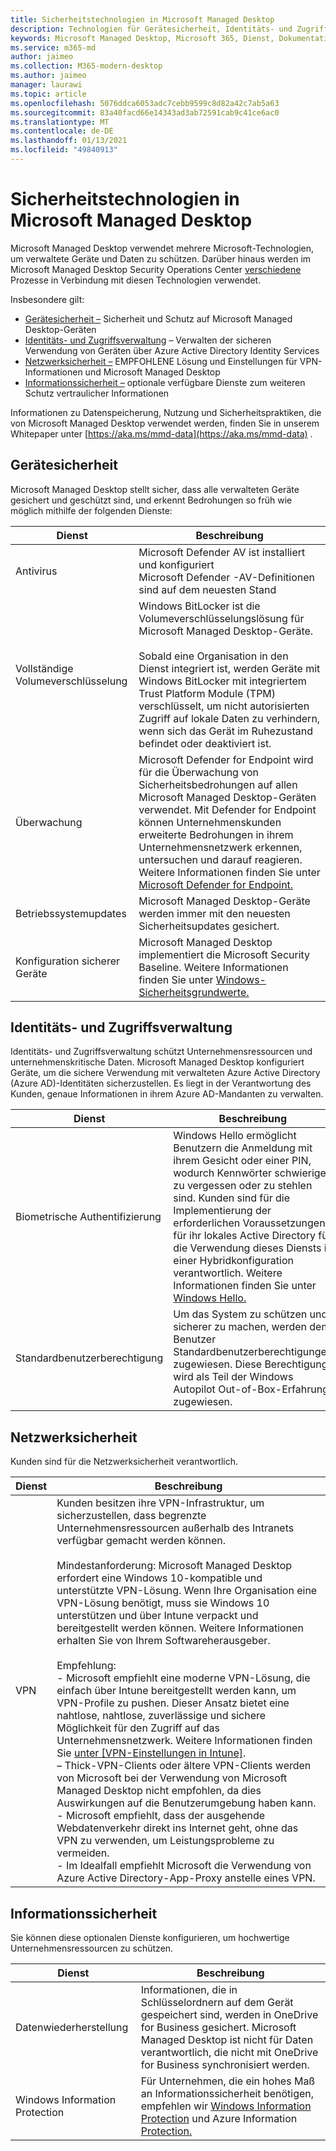 ```yaml
---
title: Sicherheitstechnologien in Microsoft Managed Desktop
description: Technologien für Gerätesicherheit, Identitäts- und Zugriffsverwaltung, Netzwerksicherheit und Informationssicherheit
keywords: Microsoft Managed Desktop, Microsoft 365, Dienst, Dokumentation
ms.service: m365-md
author: jaimeo
ms.collection: M365-modern-desktop
ms.author: jaimeo
manager: laurawi
ms.topic: article
ms.openlocfilehash: 5076ddca6053adc7cebb9599c8d82a42c7ab5a63
ms.sourcegitcommit: 83a40facd66e14343ad3ab72591cab9c41ce6ac0
ms.translationtype: MT
ms.contentlocale: de-DE
ms.lasthandoff: 01/13/2021
ms.locfileid: "49840913"
---
```

# <a name="security-technologies-in-microsoft-managed-desktop"></a>Sicherheitstechnologien in Microsoft Managed Desktop

<!--Security, also Onboarding doc: data handling/store, privileged account access -->

Microsoft Managed Desktop verwendet mehrere Microsoft-Technologien, um verwaltete Geräte und Daten zu schützen. Darüber hinaus werden im Microsoft Managed Desktop Security Operations Center [verschiedene](security-operations.md) Prozesse in Verbindung mit diesen Technologien verwendet.

Insbesondere gilt: 

- [Gerätesicherheit –](#device-security) Sicherheit und Schutz auf Microsoft Managed Desktop-Geräten
- [Identitäts- und Zugriffsverwaltung](#identity-and-access-management) – Verwalten der sicheren Verwendung von Geräten über Azure Active Directory Identity Services
- [Netzwerksicherheit –](#network-security) EMPFOHLENE Lösung und Einstellungen für VPN-Informationen und Microsoft Managed Desktop
- [Informationssicherheit –](#information-security) optionale verfügbare Dienste zum weiteren Schutz vertraulicher Informationen 

Informationen zu Datenspeicherung, Nutzung und Sicherheitspraktiken, die von Microsoft Managed Desktop verwendet werden, finden Sie in unserem Whitepaper unter [https://aka.ms/mmd-data](https://aka.ms/mmd-data) .


## <a name="device-security"></a>Gerätesicherheit

Microsoft Managed Desktop stellt sicher, dass alle verwalteten Geräte gesichert und geschützt sind, und erkennt Bedrohungen so früh wie möglich mithilfe der folgenden Dienste:

Dienst | Beschreibung
--- | ---
Antivirus | Microsoft Defender AV ist installiert und konfiguriert<br>Microsoft Defender -AV-Definitionen sind auf dem neuesten Stand
Vollständige Volumeverschlüsselung |    Windows BitLocker ist die Volumeverschlüsselungslösung für Microsoft Managed Desktop-Geräte.<br><br>Sobald eine Organisation in den Dienst integriert ist, werden Geräte mit Windows BitLocker mit integriertem Trust Platform Module (TPM) verschlüsselt, um nicht autorisierten Zugriff auf lokale Daten zu verhindern, wenn sich das Gerät im Ruhezustand befindet oder deaktiviert ist. 
Überwachung |    Microsoft Defender for Endpoint wird für die Überwachung von Sicherheitsbedrohungen auf allen Microsoft Managed Desktop-Geräten verwendet. Mit Defender for Endpoint können Unternehmenskunden erweiterte Bedrohungen in ihrem Unternehmensnetzwerk erkennen, untersuchen und darauf reagieren. Weitere Informationen finden Sie unter [Microsoft Defender for Endpoint.](https://docs.microsoft.com/windows/threat-protection/windows-defender-atp/windows-defender-advanced-threat-protection) 
Betriebssystemupdates |  Microsoft Managed Desktop-Geräte werden immer mit den neuesten Sicherheitsupdates gesichert.
Konfiguration sicherer Geräte |   Microsoft Managed Desktop implementiert die Microsoft Security Baseline. Weitere Informationen finden Sie unter [Windows-Sicherheitsgrundwerte.](https://docs.microsoft.com/windows/security/threat-protection/windows-security-baselines)



## <a name="identity-and-access-management"></a>Identitäts- und Zugriffsverwaltung

Identitäts- und Zugriffsverwaltung schützt Unternehmensressourcen und unternehmenskritische Daten. Microsoft Managed Desktop konfiguriert Geräte, um die sichere Verwendung mit verwalteten Azure Active Directory (Azure AD)-Identitäten sicherzustellen. Es liegt in der Verantwortung des Kunden, genaue Informationen in ihrem Azure AD-Mandanten zu verwalten. 

Dienst | Beschreibung
--- | ---
Biometrische Authentifizierung |  Windows Hello ermöglicht Benutzern die Anmeldung mit ihrem Gesicht oder einer PIN, wodurch Kennwörter schwieriger zu vergessen oder zu stehlen sind. Kunden sind für die Implementierung der erforderlichen Voraussetzungen für ihr lokales Active Directory für die Verwendung dieses Diensts in einer Hybridkonfiguration verantwortlich. Weitere Informationen finden Sie unter [Windows Hello.](https://docs.microsoft.com/windows-hardware/design/device-experiences/windows-hello) 
Standardbenutzerberechtigung |  Um das System zu schützen und sicherer zu machen, werden dem Benutzer Standardbenutzerberechtigungen zugewiesen. Diese Berechtigung wird als Teil der Windows Autopilot Out-of-Box-Erfahrung zugewiesen.



## <a name="network-security"></a>Netzwerksicherheit

Kunden sind für die Netzwerksicherheit verantwortlich. 

Dienst | Beschreibung
--- | ---
VPN | Kunden besitzen ihre VPN-Infrastruktur, um sicherzustellen, dass begrenzte Unternehmensressourcen außerhalb des Intranets verfügbar gemacht werden können.<br><br>Mindestanforderung: Microsoft Managed Desktop erfordert eine Windows 10-kompatible und unterstützte VPN-Lösung. Wenn Ihre Organisation eine VPN-Lösung benötigt, muss sie Windows 10 unterstützen und über Intune verpackt und bereitgestellt werden können. Weitere Informationen erhalten Sie von Ihrem Softwareherausgeber.<br><br>Empfehlung:<br>- Microsoft empfiehlt eine moderne VPN-Lösung, die einfach über Intune bereitgestellt werden kann, um VPN-Profile zu pushen. Dieser Ansatz bietet eine nahtlose, nahtlose, zuverlässige und sichere Möglichkeit für den Zugriff auf das Unternehmensnetzwerk. Weitere Informationen finden Sie [unter [VPN-Einstellungen in Intune]](https://docs.microsoft.com/intune/vpn-settings-configure).<br>– Thick-VPN-Clients oder ältere VPN-Clients werden von Microsoft bei der Verwendung von Microsoft Managed Desktop nicht empfohlen, da dies Auswirkungen auf die Benutzerumgebung haben kann.<br>- Microsoft empfiehlt, dass der ausgehende Webdatenverkehr direkt ins Internet geht, ohne das VPN zu verwenden, um Leistungsprobleme zu vermeiden.<br>- Im Idealfall empfiehlt Microsoft die Verwendung von Azure Active Directory-App-Proxy anstelle eines VPN.


## <a name="information-security"></a>Informationssicherheit

Sie können diese optionalen Dienste konfigurieren, um hochwertige Unternehmensressourcen zu schützen. 

Dienst | Beschreibung
--- | ---
Datenwiederherstellung  | Informationen, die in Schlüsselordnern auf dem Gerät gespeichert sind, werden in OneDrive for Business gesichert. Microsoft Managed Desktop ist nicht für Daten verantwortlich, die nicht mit OneDrive for Business synchronisiert werden. 
Windows Information Protection |    Für Unternehmen, die ein hohes Maß an Informationssicherheit benötigen, empfehlen wir [Windows Information Protection](https://docs.microsoft.com/windows/threat-protection/windows-information-protection/protect-enterprise-data-using-wip) und Azure Information [Protection.](https://www.microsoft.com/cloud-platform/azure-information-protection) 

